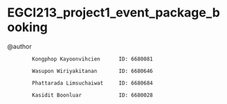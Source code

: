 # EGCI213_project1_event_package_booking

@author 

            Kongphop Kayoonvihcien      ID: 6680081

            Wasupon Wiriyakitanan       ID: 6680646
            
            Phattarada Limsuchaiwat     ID: 6680684
            
            Kasidit Boonluar            ID: 6680028
            
